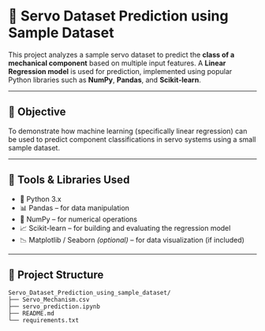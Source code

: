 # 🤖 Servo Dataset Prediction using Sample Dataset
This project analyzes a sample servo dataset to predict the **class of a mechanical component** based on multiple input features. A **Linear Regression model** is used for prediction, implemented using popular Python libraries such as **NumPy**, **Pandas**, and **Scikit-learn**.

---

## 📌 Objective
To demonstrate how machine learning (specifically linear regression) can be used to predict component classifications in servo systems using a small sample dataset.

---

## 🧰 Tools & Libraries Used
- 🐍 Python 3.x  
- 📊 Pandas – for data manipulation  
- 🔢 NumPy – for numerical operations  
- 📈 Scikit-learn – for building and evaluating the regression model  
- 📉 Matplotlib / Seaborn *(optional)* – for data visualization (if included)

---

## 📁 Project Structure
```
Servo_Dataset_Prediction_using_sample_dataset/
├── Servo_Mechanism.csv
├── servo_prediction.ipynb
├── README.md
└── requirements.txt 
```
